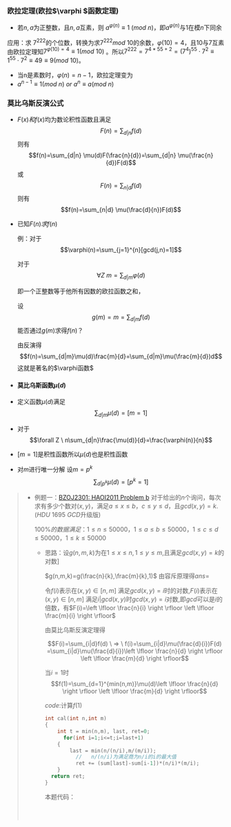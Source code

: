 ### **欧拉定理(欧拉$\varphi $函数定理)**

* 若$n,a​$为正整数，且$n,a​$互素，则  $a^{\varphi(n)} \equiv1 \ (mod \ n)​$，即$a^{\varphi(n)}​$与$1​$在模$n​$下同余

应用：求 $7^{222}$的个位数，转换为求$7^{222} mod \ 10$的余数，$\varphi(10)=4$，且10与7互素由欧拉定理知$7^{\varphi(10)=4} \equiv 1(mod \ 10)$ 。所以$7^{222}=7^{4*55+2}=(7^4)^{55} \cdot 7^2 \equiv1^{55} \cdot 7^2 \equiv 49 \equiv 9 (mod \ 10)$。

* 当n是素数时，$\varphi(n)=n-1$，欧拉定理变为
* $a^{n-1} \equiv1(mod \ n)$ $or$ $a^n \equiv a(mod \ n)$ 




### **莫比乌斯反演公式**

* $F(x)和f(x)$均为数论积性函数且满足 $$F(n)=\sum_{d|n}f(d)$$ 则有$$f(n)=\sum_{d|n} \mu(d)F(\frac{n}{d})=\sum_{d|n} \mu(\frac{n}{d})F(d)$$ 或$$F(n)=\sum_{n|d}f(d)$$ 则有$$f(n)=\sum_{n|d} \mu(\frac{d}{n})F(d)$$ 

* 已知$F(n)求f(n)$

  例：对于$$\varphi(n)=\sum_{j=1}^{n}[gcd(j,n)=1]$$ 

  对于$$\forall Z \ m=\sum_{d|m}\varphi(d)$$

  即一个正整数等于他所有因数的欧拉函数之和，

  设$$g(m)=m=\sum_{d|m}f(d)$$能否通过$g(m)$求得$f(n)$？

  由反演得$$f(n)=\sum_{d|m}\mu(d)\frac{m}{d}=\sum_{d|m}\mu(\frac{m}{d})d$$ 这就是著名的$\varphi函数$

* #### 莫比乌斯函数$\mu(d)$ 

* 定义函数$\mu(d)$满足$$\sum_{d|m}\mu(d)=[m=1]$$ 

* 对于$$\forall Z \ n\sum_{d|n}\frac{\mu(d)}{d}=\frac{\varphi(n)}{n}$$

* $[m=1]$是积性函数所以$\mu(d)$也是积性函数

* 对$m$进行唯一分解 设$m=p^k$   $$\sum_{d|p^k}\mu(d)=[p^k=1]$$ 

> * 例题一：[BZOJ2301: HAOI2011 Problem b](http://www.lydsy.com/JudgeOnline/problem.php?id=2301) 对于给出的$n$个询问，每次求有多少个数对$(x,y)$，满足$a≤x≤b$，$c≤y≤d$，且$gcd(x,y) = k$.($HDU\  1695 \ GCD$升级版)	
>
>   $100\%的数据满足：1≤n≤50000，1≤a≤b≤50000，1≤c≤d≤50000，1≤k≤50000$
>
>   * 思路：设$g(n,m,k)$为在$1≤x≤n,1≤y≤m$,且满足$gcd(x,y)=k$的对数]
>
>     $g(n,m,k)=g(\frac{n}{k},\frac{m}{k},1)$ 由容斥原理得$ans=$
>
>     令$f(i)$表示在$(x,y)∈[n,m]$ 满足$gcd(x,y)=i$时的对数,$F(i)$表示在$(x,y)∈[n,m]$  满足$i|gcd(x,y)$时$gcd(x,y)=i$对数,即$gcd$可以是$i$的倍数，有$F(i)=\left \lfloor \frac{n}{i} \right \rfloor \left \lfloor \frac{m}{i} \right \rfloor$
>
>     由莫比乌斯反演定理得
>
>     $$F(i)=\sum_{i|d}f(d) \ => \ f(i)=\sum_{i|d}\mu(\frac{d}{i})F(d) =\sum_{i|d}\mu(\frac{d}{i})\left \lfloor \frac{n}{d} \right \rfloor \left \lfloor \frac{m}{d} \right \rfloor$$
>
>     当$i=1$时 $$f(1)=\sum_{d=1}^{min(n,m)}\mu(d)\left \lfloor \frac{n}{d} \right \rfloor \left \lfloor \frac{m}{d} \right \rfloor$$
>
>     $code:$计算$f(1)$
>
>     ```cpp
>     int cal(int n,int m)
>     {
>         int t = min(n,m), last, ret=0;
>       	for(int i=1;i<=t;i=last+1)
>         {
>             last = min(n/(n/i),m/(m/i));
>           	//   n/(n/i)为满足商为n/i的i的最大值
>           	ret += (sum[last]-sum[i-1])*(n/i)*(m/i);
>         }
>       return ret;
>     }
>     ```
>
>     本题代码：
>
>     ```cpp
>
>     ```
>
>     ​
>
> 







